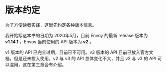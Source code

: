 # 版本约定

为了方便读者实践，这里先约定各种版本信息。

我开始写这本书的日期为 2020年5月，目前 Envoy 的最新 release 版本为 **v1.14.1** ，Envoy 当前使用的 API 版本为 **v2** 。

v1 版本的 API 已完全过期，目前已不可用。v3 版本的 API 目前已放入官方文档，但是还未投入使用，v2 与 v3 的 API 总体变化不大，并且 v2 与 v3 的 API 可以混用，这在第三章会有介绍。

